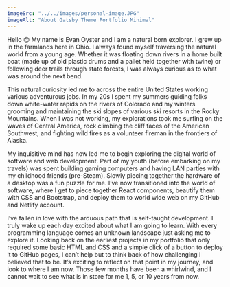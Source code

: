```yaml
---
imageSrc: "../../images/personal-image.JPG"
imageAlt: "About Gatsby Theme Portfolio Minimal"
---
```


Hello 😊 My name is Evan Oyster and I am a natural born explorer.  I grew up in the farmlands here in Ohio. I always found myself traversing the natural world from a young age. Whether it was floating down rivers in a home built boat (made up of old plastic drums and a pallet held together with twine) or following deer trails through state forests, I was always curious as to what was around the next bend. 

This natural curiosity led me to across the entire United States working various adventurous jobs. In my 20s I spent my summers guiding folks down white-water rapids on the rivers of Colorado and my winters grooming and maintaining the ski slopes of various ski resorts in the Rocky Mountains. When I was not working, my explorations took me surfing on the waves of Central America, rock climbing the cliff faces of the American Southwest, and fighting wild fires as a volunteer fireman in the frontiers of Alaska.
 
My inquisitive mind has now led me to begin exploring the digital world of software and web development. Part of my youth (before embarking on my travels) was spent building gaming computers and having LAN parties with my childhood friends (pre-Steam). Slowly piecing together the hardware of a desktop was a fun puzzle for me. I’ve now transitioned into the world of software, where I get to piece together React components, beautify them with CSS and Bootstrap, and deploy them to world wide web on my GitHub and Netlify account. 

I’ve fallen in love with the arduous path that is self-taught development. I truly wake up each day excited about what I am going to learn.  With every programming language comes an unknown landscape just asking me to explore it. Looking back on the earliest projects in my portfolio that only required some basic HTML and CSS and a simple click of a button to deploy it to GitHub pages, I can’t help but to think back of how challenging I believed that to be. It’s exciting to reflect on that point in my journey, and look to where I am now.  Those few months have been a whirlwind, and I cannot wait to see what is in store for me 1, 5, or 10 years from now.

